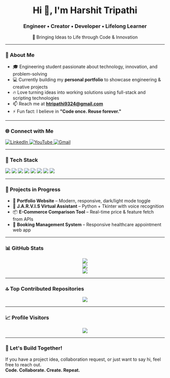 <h1 align="center">Hi 👋, I'm Harshit Tripathi</h1>
<h3 align="center">Engineer • Creator • Developer • Lifelong Learner</h3>
<p align="center">🚀 Bringing Ideas to Life through Code & Innovation</p>

---

### 💫 About Me
- 🎓 Engineering student passionate about technology, innovation, and problem-solving  
- 💻 Currently building my **personal portfolio** to showcase engineering & creative projects  
- 🔥 Love turning ideas into working solutions using full-stack and scripting technologies  
- 📫 Reach me at **htripathi9324@gmail.com**  
- ⚡ Fun fact: I believe in **"Code once. Reuse forever."**

---

### 🌐 Connect with Me
<p align="left">
  <a href="https://linkedin.com/in/harshit-tripathi-2b0ab027b" target="_blank">
    <img src="https://img.shields.io/badge/LinkedIn-%230077B5.svg?style=for-the-badge&logo=linkedin&logoColor=white" alt="LinkedIn">
  </a>
  <a href="https://youtube.com/@HarshitBhaiya001" target="_blank">
    <img src="https://img.shields.io/badge/YouTube-%23FF0000.svg?style=for-the-badge&logo=youtube&logoColor=white" alt="YouTube">
  </a>
  <a href="mailto:htripathi9324@gmail.com">
    <img src="https://img.shields.io/badge/Email-D14836?style=for-the-badge&logo=gmail&logoColor=white" alt="Gmail">
  </a>
</p>

---

### 🧰 Tech Stack
<p align="left">
  <img src="https://img.shields.io/badge/html5-%23E34F26.svg?&style=for-the-badge&logo=html5&logoColor=white" />
  <img src="https://img.shields.io/badge/css3-%231572B6.svg?&style=for-the-badge&logo=css3&logoColor=white" />
  <img src="https://img.shields.io/badge/javascript-%23323330.svg?&style=for-the-badge&logo=javascript&logoColor=%23F7DF1E" />
  <img src="https://img.shields.io/badge/PHP-%23777BB4.svg?&style=for-the-badge&logo=php&logoColor=white" />
  <img src="https://img.shields.io/badge/python-3670A0?&style=for-the-badge&logo=python&logoColor=ffdd54" />
  <img src="https://img.shields.io/badge/MySQL-4479A1?&style=for-the-badge&logo=mysql&logoColor=white" />
  <img src="https://img.shields.io/badge/GitHub-%23121011.svg?&style=for-the-badge&logo=github&logoColor=white" />
  <img src="https://img.shields.io/badge/Apache-%23D42029.svg?&style=for-the-badge&logo=apache&logoColor=white" />
</p>

---

### 🚧 Projects in Progress
- 🔭 **Portfolio Website** – Modern, responsive, dark/light mode toggle  
- 🤖 **J.A.R.V.I.S Virtual Assistant** – Python + Tkinter with voice recognition  
- 📦 **E-Commerce Comparison Tool** – Real-time price & feature fetch from APIs  
- 🏥 **Booking Management System** – Responsive healthcare appointment web app  

---

### 📊 GitHub Stats
<p align="center">
  <img src="https://github-readme-stats.vercel.app/api?username=HARSHIT-001-hub&theme=tokyonight&hide_border=false&include_all_commits=true&count_private=true" />
  <br>
  <img src="https://github-readme-streak-stats.herokuapp.com/?user=HARSHIT-001-hub&theme=tokyonight&hide_border=false" />
  <br>
  <img src="https://github-readme-stats.vercel.app/api/top-langs/?username=HARSHIT-001-hub&theme=tokyonight&hide_border=false&layout=compact" />
</p>

---

### 🔝 Top Contributed Repositories
<p align="center">
  <img src="https://github-contributor-stats.vercel.app/api?username=HARSHIT-001-hub&limit=5&theme=tokyonight&combine_all_yearly_contributions=true" />
</p>

---

### 📈 Profile Visitors
<p align="center">
  <a href="https://visitcount.itsvg.in">
    <img src="https://visitcount.itsvg.in/api?id=HARSHIT-001-hub&label=Profile%20Views&color=0&icon=0&pretty=true" />
  </a>
</p>

---

### 🚀 Let's Build Together!
If you have a project idea, collaboration request, or just want to say hi, feel free to reach out.  
**Code. Collaborate. Create. Repeat.**

<!-- Proudly crafted using GPRM (https://gprm.itsvg.in) -->
